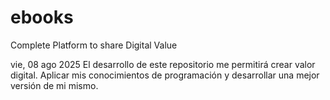 # ebooks
Complete Platform to share Digital Value

vie, 08 ago 2025
El desarrollo de este repositorio me permitirá crear valor digital. Aplicar mis conocimientos de programación y desarrollar una mejor versión de mi mismo.